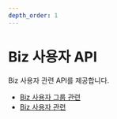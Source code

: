 ```yaml
---
depth_order: 1
---
```


# Biz 사용자 API

Biz 사용자 관련 API를 제공합니다.

* [Biz 사용자 그룹 관련](biz/)
* [Biz 사용자 관련](biz-1/)